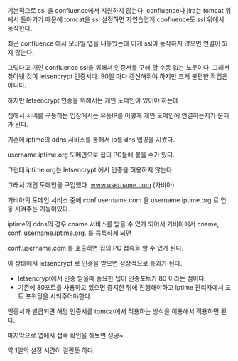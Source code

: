 기본적으로 ssl 을 confluence에서 지원하지 않는다.
confluence나 jira는 tomcat 위에서 돌아가기 때문에
tomcat을 ssl 설정하면 자연습럽게 confluence도 ssl 위에서 동작한다.

최근 confluence 에서 모바일 앱을 내놓았는데 이게 ssl이 동작하지 않으면 연결이 되지 않는다.

그렇다고 개인 confluence ssl을 위해서 인증서를 구해 할 수동 없는 노릇이다.
그래서 찾아낸 것이 letsencrypt 인증서다.
90일 마다 갱신해줘야 하지만 크게 불편한 작업은 아니다.

하지만 letsencrypt 인증을 위해서는 개인 도메인이 있어야 하는데

집에서 서버를 구동하는 입장에서는 유동IP를 어떻게 개인 도메인에 연결하는지가 문제가 된다.

기존에 iptime의 ddns 서비스를 통해서 ip를 dns 맵핑을 시켰다.

username.iptime.org 도메인으로 집의 PC들에 붙을 수가 있다.

그런데 iptime.org는 letsencrypt 에서 인증을 허용하지 않는다.

그래서 개인 도메인을 구입했다. www.username.com (가비아)

가비아의 도메인 서비스 중에 conf.username.com 을 username.iptime.org 로 연동 시켜주는 기능이있다.

iptime의 ddns의 경우 cname 서비스를 받을 수 있게 되어서
가비아에서 cname, conf, username.iptime.org. 를 등록하게 되면

conf.username.com 를 호출하면 집의 PC 접속을 할 수 있게 된다.

이 상태에서 letsencrypt 로 인증을 받으면 정상적으로 통과가 된다.
* letsencrypt에서 인증 받을때 중요한 팁이 인증포트가 80 이라는 점이다.
* 기존에 80포트를 사용하고 있으면 중지한 뒤에 진행해야하고 iptime 관리자에서 포트 포워딩을 시켜주어야한다.

인증서가 발급되면 해당 인증서를 tomcat에서 적용하는 방식을 이용해서 적용하면 된다.

마지막으로 앱에서 접속 확인을 해보면 성공~

약 1일의 설정 시간이 걸린듯 하다.
